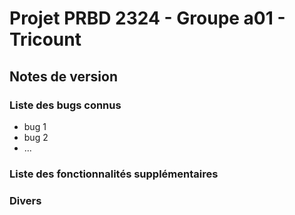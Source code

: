 # Projet PRBD 2324 - Groupe a01 - Tricount

## Notes de version

### Liste des bugs connus

  * bug 1
  * bug 2
  * ...

### Liste des fonctionnalités supplémentaires

### Divers
